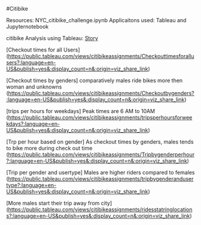 #Citibike

Resources: NYC_citibike_challenge.ipynb
Applicaitons used: Tableau and Jupyternotebook


citibike Analysis using Tableau:
[Story](https://public.tableau.com/authoring/citibikeanalysis_16441360354430/Story1#1)

[Checkout times for all Users]
(https://public.tableau.com/views/citibikeassignments/Checkouttimesforallusers?:language=en-US&publish=yes&:display_count=n&:origin=viz_share_link)

[Checkout times by genders] comparatively males ride bikes more then woman and unknowns
(https://public.tableau.com/views/citibikeassignments/Checkoutbygenders?:language=en-US&publish=yes&:display_count=n&:origin=viz_share_link)

[trips per hours for weekdays] Peak times are 6 AM to 10AM
(https://public.tableau.com/views/citibikeassignments/tripsperhoursforweekdays?:language=en-US&publish=yes&:display_count=n&:origin=viz_share_link)

[Trp per hour based on gender] As checkout times by genders, males tends to bike more during check out time
(https://public.tableau.com/views/citibikeassignments/Tripbygenderperhour?:language=en-US&publish=yes&:display_count=n&:origin=viz_share_link)

[Trip per gender and usertype] Males are higher riders compared to females
(https://public.tableau.com/views/citibikeassignments/tripbygenderandusertype?:language=en-US&publish=yes&:display_count=n&:origin=viz_share_link)

[More males start their trip away from city]
(https://public.tableau.com/views/citibikeassignments/ridesstatringlocations?:language=en-US&publish=yes&:display_count=n&:origin=viz_share_link)
